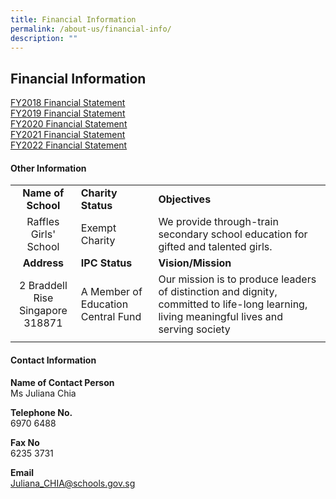 ```yaml
---
title: Financial Information
permalink: /about-us/financial-info/
description: ""
---
```

## Financial Information

[FY2018 Financial Statement](/files/fy2018.pdf)<br>
[FY2019 Financial Statement](/files/fy2019.pdf)<br>
[FY2020 Financial Statement](/files/fy2020.pdf)<br>
[FY2021 Financial Statement]()<br>
[FY2022 Financial Statement]()


#### Other Information

|   |   |   |
|:-:|---|---|
| **Name of School**  | **Charity Status**  |  **Objectives**  |
| Raffles Girls' School  | Exempt Charity  | We provide through-train secondary school education for gifted and talented girls.  |
|  **Address**  |  **IPC Status**  |  **Vision/Mission**  |
| 2 Braddell Rise  <br>Singapore 318871  | A Member of Education Central Fund  | Our mission is to produce leaders of distinction and dignity, committed to life-long learning, living meaningful lives and serving society  |
|   |   |   |

#### Contact Information

**Name of Contact Person**<br>
Ms Juliana Chia  
  
**Telephone No.**<br>
6970 6488  
  
**Fax No**<br>
6235 3731  
  
**Email**<br>
[Juliana\_CHIA@schools.gov.sg](mailto:Juliana_CHIA@schools.gov.sg)
